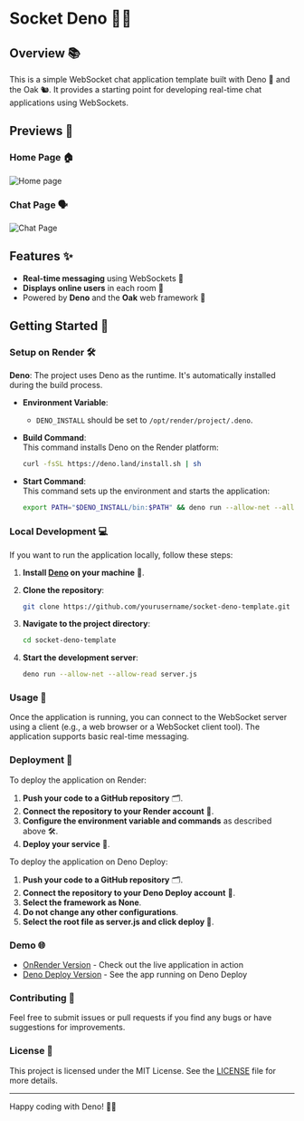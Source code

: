 # Socket Deno 🔌🦕

## Overview 📚

This is a simple WebSocket chat application template built with Deno 🦕 and the Oak 🐿️. It provides a starting point for developing real-time chat applications using WebSockets.

## Previews 🙈

### Home Page 🏠

![Home page](https://cdn.discordapp.com/attachments/1277870023561707643/1277870170429198346/image.png?ex=66cebcd6&is=66cd6b56&hm=17e2d7618a052faf4757bee4d9d7177081db735049237d863ceb7bfbdfbaba7c&)

### Chat Page 🗣️

![Chat Page](https://cdn.discordapp.com/attachments/1277870023561707643/1277870075159773194/image.png?ex=66cebcbf&is=66cd6b3f&hm=175acf5a956fcb06f5f5e97f881c2154cc18896c3c3ea2cb50d6b43834aec03a&)

## Features ✨

- **Real-time messaging** using WebSockets 📡
- **Displays online users** in each room 👥
- Powered by **Deno** and the **Oak** web framework 🚀

## Getting Started 🚀

### Setup on Render 🛠️

**Deno**: The project uses Deno as the runtime. It's automatically installed during the build process.

- **Environment Variable**:

  - `DENO_INSTALL` should be set to `/opt/render/project/.deno`.

- **Build Command**:  
  This command installs Deno on the Render platform:

  ```sh
  curl -fsSL https://deno.land/install.sh | sh
  ```

- **Start Command**:  
  This command sets up the environment and starts the application:

  ```sh
  export PATH="$DENO_INSTALL/bin:$PATH" && deno run --allow-net --allow-read server.js
  ```

### Local Development 💻

If you want to run the application locally, follow these steps:

1. **Install [Deno](https://deno.land/) on your machine** 🦕.

2. **Clone the repository**:

   ```sh
   git clone https://github.com/yourusername/socket-deno-template.git
   ```

3. **Navigate to the project directory**:

   ```sh
   cd socket-deno-template
   ```

4. **Start the development server**:

   ```sh
   deno run --allow-net --allow-read server.js
   ```

### Usage 📡

Once the application is running, you can connect to the WebSocket server using a client (e.g., a web browser or a WebSocket client tool). The application supports basic real-time messaging.

### Deployment 🚀

To deploy the application on Render:

1. **Push your code to a GitHub repository** 🗂️.
2. **Connect the repository to your Render account** 🔗.
3. **Configure the environment variable and commands** as described above 🛠️.
4. **Deploy your service** 🚀.

To deploy the application on Deno Deploy:

1. **Push your code to a GitHub repository** 🗂️.
2. **Connect the repository to your Deno Deploy account** 🔗.
3. **Select the framework as None**.
4. **Do not change any other configurations**.
5. **Select the root file as server.js and click deploy 🚀**.

### Demo 🌐

- [OnRender Version](https://socket-deno.onrender.com/) - Check out the live application in action
- [Deno Deploy Version](https://socket-d3no.deno.dev/) - See the app running on Deno Deploy

### Contributing 🤝

Feel free to submit issues or pull requests if you find any bugs or have suggestions for improvements.

### License 📄

This project is licensed under the MIT License. See the [LICENSE](./LICENSE) file for more details.

---

Happy coding with Deno! 🦕🔌

